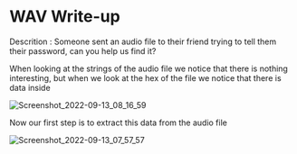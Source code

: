 # WAV Write-up

Descrition : Someone sent an audio file to their friend trying to tell them their password, can you help us find it?

When looking at the strings of the audio file we notice that there is nothing interesting, but when we look at the hex of the file we notice that there is data inside


![Screenshot_2022-09-13_08_16_59](https://user-images.githubusercontent.com/80649768/189899762-2cfd810f-9870-4d1e-9df3-0e200002da69.png)


Now our first step is to extract this data from the audio file

![Screenshot_2022-09-13_07_57_57](https://user-images.githubusercontent.com/80649768/189900405-49857812-5731-4306-895e-b02bf02a044f.png)
